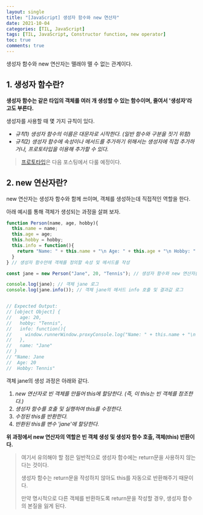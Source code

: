 ```yaml
---
layout: single
title: "[JavaScript] 생성자 함수와 new 연산자"
date: 2021-10-04
categories: [TIL, JavaScript]
tags: [TIL, JavaScript, Constructor function, new operator]
toc: true
comments: true
---
```



생성자 함수와 new 연산자는 뗄래야 뗄 수 없는 관계이다. 

## 1. 생성자 함수란?
**생성자 함수는 같은 타입의 객체를 여러 개 생성할 수 있는 함수이며, 줄여서 '생성자'라고도 부른다.**

생성자를 사용할 때 몇 가지 규칙이 있다.
- *규칙1) 생성자 함수의 이름은 대문자로 시작한다. (일반 함수와 구분을 짓기 위함)*
- *규칙2) 생성자 함수에 속성이나 메서드를 추가하기 위해서는 생성자에 직접 추가하거나, 프로토타입을 이용해 추가할 수 있다.* 
> [프로토타입]()은 다음 포스팅에서 다룰 예정이다.


## 2. new 연산자란?
new 연산자는 생성자 함수와 함께 쓰이며, 객체를 생성하는데 직접적인 역할을 한다.

아래 예시를 통해 객체가 생성되는 과정을 살펴 보자. 
```javascript
function Person(name, age, hobby){
  this.name = name;
  this.age = age;
  this.hobby = hobby;
  this.info = function(){
    return "Name: " + this.name + "\n Age: " + this.age + "\n Hobby: " + this.hobby;
  }
} // 생성자 함수안에 객체를 정의할 속성 및 메서드를 작성

const jane = new Person("Jane", 20, "Tennis"); // 생성자 함수와 new 연산자를 통해 객체 jane을 생성

console.log(jane); // 객체 jane 로그
console.log(jane.info()); // 객체 jane의 메서드 info 호출 및 결과값 로그


// Expected Output:
// [object Object] {
//   age: 20,
//   hobby: "Tennis",
//   info: function(){
//     window.runnerWindow.proxyConsole.log("Name: " + this.name + "\n Age: " + this.age + "\n Hobby: " + this.hobby);
//   },
//   name: "Jane"
// } 
// "Name: Jane
//  Age: 20
//  Hobby: Tennis"
```
객체 jane의 생성 과정은 아래와 같다.  
1. *new 연산자로 빈 객체를 만들어 this에 할당한다. (즉, 이 this는 빈 객체를 참조한다.)*
2. *생성자 함수를 호출 및 실행하여 this를 수정한다.*  
3. *수정된 this를 반환한다.*  
4. *반환된 this를 변수 'jane'에 할당한다.*  

**위 과정에서 new 연산자의 역할은 빈 객체 생성 및 생성자 함수 호출, 객체(this) 반환이다.**

> 여기서 유의해야 할 점은 일반적으로 생성자 함수에는 return문을 사용하지 않는다는 것이다. 
>
> 생성자 함수는 return문을 작성하지 않아도 this를 자동으로 반환해주기 때문이다. 
>
> 만약 명시적으로 다른 객체를 반환하도록 return문을 작성할 경우, 생성자 함수의 본질을 잃게 된다. 
